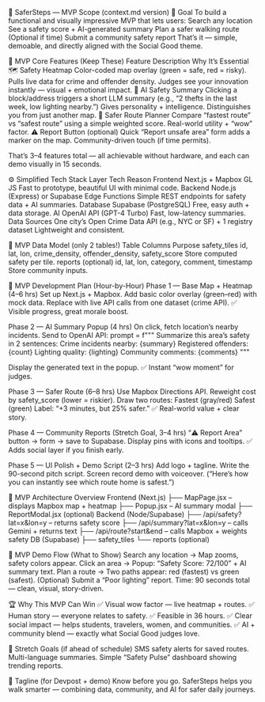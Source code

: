 🧩 SaferSteps — MVP Scope (context.md version)
🎯 Goal
To build a functional and visually impressive MVP that lets users:
Search any location
See a safety score + AI-generated summary
Plan a safer walking route
(Optional if time) Submit a community safety report
That’s it — simple, demoable, and directly aligned with the Social Good theme.

🚀 MVP Core Features (Keep These)
Feature
Description
Why It’s Essential
🗺️ Safety Heatmap
Color-coded map overlay (green = safe, red = risky). Pulls live data for crime and offender density.
Judges see your innovation instantly — visual + emotional impact.
💬 AI Safety Summary
Clicking a block/address triggers a short LLM summary (e.g., “2 thefts in the last week, low lighting nearby.”)
Gives personality + intelligence. Distinguishes you from just another map.
🚶 Safer Route Planner
Compare “fastest route” vs “safest route” using a simple weighted score.
Real-world utility + “wow” factor.
⚠️ Report Button (optional)
Quick “Report unsafe area” form adds a marker on the map.
Community-driven touch (if time permits).

That’s 3–4 features total — all achievable without hardware, and each can demo visually in 15 seconds.

⚙️ Simplified Tech Stack
Layer
Tech
Reason
Frontend
Next.js + Mapbox GL JS
Fast to prototype, beautiful UI with minimal code.
Backend
Node.js (Express) or Supabase Edge Functions
Simple REST endpoints for safety data + AI summaries.
Database
Supabase (PostgreSQL)
Free, easy auth + data storage.
AI
OpenAI API (GPT-4 Turbo)
Fast, low-latency summaries.
Data Sources
One city’s Open Crime Data API (e.g., NYC or SF) + 1 registry dataset
Lightweight and consistent.


🧠 MVP Data Model (only 2 tables!)
Table
Columns
Purpose
safety_tiles
id, lat, lon, crime_density, offender_density, safety_score
Store computed safety per tile.
reports (optional)
id, lat, lon, category, comment, timestamp
Store community inputs.


🔧 MVP Development Plan (Hour-by-Hour)
Phase 1 — Base Map + Heatmap (4–6 hrs)
Set up Next.js + Mapbox.
Add basic color overlay (green–red) with mock data.
Replace with live API calls from one dataset (crime API).
✅ Visible progress, great morale boost.

Phase 2 — AI Summary Popup (4 hrs)
On click, fetch location’s nearby incidents.
Send to OpenAI API:
prompt = f"""
Summarize this area’s safety in 2 sentences:
Crime incidents nearby: {summary}
Registered offenders: {count}
Lighting quality: {lighting}
Community comments: {comments}
"""

Display the generated text in the popup.
✅ Instant “wow moment” for judges.

Phase 3 — Safer Route (6–8 hrs)
Use Mapbox Directions API.
Reweight cost by safety_score (lower = riskier).
Draw two routes:
Fastest (gray/red)
Safest (green)
Label: “+3 minutes, but 25% safer.”
✅ Real-world value + clear story.

Phase 4 — Community Reports (Stretch Goal, 3–4 hrs)
“⚠️ Report Area” button → form → save to Supabase.
Display pins with icons and tooltips.
✅ Adds social layer if you finish early.

Phase 5 — UI Polish + Demo Script (2–3 hrs)
Add logo + tagline.
Write the 90-second pitch script.
Screen record demo with voiceover.
(“Here’s how you can instantly see which route home is safest.”)

🧱 MVP Architecture Overview
Frontend (Next.js)
 ├── MapPage.jsx – displays Mapbox map + heatmap
 ├── Popup.jsx – AI summary modal
 ├── ReportModal.jsx (optional)
Backend (Node/Supabase)
 ├── /api/safety?lat=x&lon=y – returns safety score
 ├── /api/summary?lat=x&lon=y – calls Gemini + returns text
 ├── /api/route?start&end – calls Mapbox + weights safety
DB (Supabase)
 ├── safety_tiles
 └── reports (optional)


🧩 MVP Demo Flow (What to Show)
Search any location
→ Map zooms, safety colors appear.
Click an area
→ Popup: “Safety Score: 72/100” + AI summary text.
Plan a route
→ Two paths appear: red (fastest) vs green (safest).
(Optional) Submit a “Poor lighting” report.
Time: 90 seconds total — clean, visual, story-driven.

🏆 Why This MVP Can Win
✅ Visual wow factor — live heatmap + routes.
✅ Human story — everyone relates to safety.
✅ Feasible in 36 hours.
✅ Clear social impact — helps students, travelers, women, and communities.
✅ AI + community blend — exactly what Social Good judges love.

🔮 Stretch Goals (if ahead of schedule)
SMS safety alerts for saved routes.
Multi-language summaries.
Simple “Safety Pulse” dashboard showing trending reports.

💬 Tagline (for Devpost + demo)
Know before you go.
SaferSteps helps you walk smarter — combining data, community, and AI for safer daily journeys.
